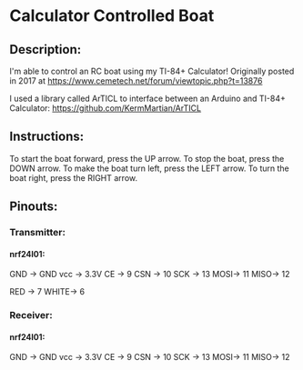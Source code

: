 # Calculator Controlled Boat

## Description:
I'm able to control an RC boat using my TI-84+ Calculator!
Originally posted in 2017 at https://www.cemetech.net/forum/viewtopic.php?t=13876


I used a library called ArTICL to interface between an Arduino and TI-84+ Calculator: https://github.com/KermMartian/ArTICL

## Instructions:

To start the boat forward, press the UP arrow. 
To stop the boat, press the DOWN arrow. 
To make the boat turn left, press the LEFT arrow. 
To turn the boat right, press the RIGHT arrow.


## Pinouts:

### Transmitter:
#### nrf24l01:

GND -> GND
vcc -> 3.3V
CE  -> 9
CSN -> 10
SCK -> 13
MOSI-> 11
MISO-> 12

RED  -> 7
WHITE-> 6


### Receiver:
#### nrf24l01:

GND -> GND
vcc -> 3.3V
CE  -> 9
CSN -> 10
SCK -> 13
MOSI-> 11
MISO-> 12



